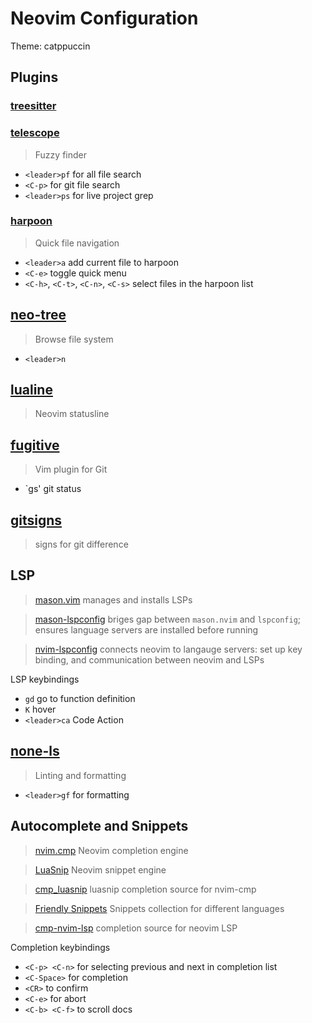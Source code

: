 # Neovim Configuration 
Theme: catppuccin

## Plugins 

### [treesitter](https://github.com/nvim-treesitter/nvim-treesitter)

### [telescope](https://github.com/nvim-telescope/telescope.nvim)
>Fuzzy finder
- `<leader>pf` for all file search
- `<C-p>` for git file search
- `<leader>ps` for live project grep

### [harpoon](https://github.com/ThePrimeagen/harpoon/tree/harpoon2)
>Quick file navigation
- `<leader>a` add current file to harpoon
- `<C-e>` toggle quick menu
- `<C-h>`, `<C-t>`, `<C-n>`, `<C-s>` select files in the harpoon list

## [neo-tree](https://github.com/nvim-neo-tree/neo-tree.nvim)
>Browse file system
- `<leader>n`

## [lualine](https://github.com/nvim-lualine/lualine.nvim)
>Neovim statusline

## [fugitive](https://github.com/tpope/vim-fugitive)
>Vim plugin for Git
- `<leader>gs' git status

## [gitsigns](https://github.com/lewis6991/gitsigns.nvim)
>signs for git difference

## LSP

> [mason.vim](williamboman/mason.nvim) manages and installs LSPs  

> [mason-lspconfig](williamboman/mason-lspconfig.nvim) briges gap between `mason.nvim` and `lspconfig`; ensures language servers are installed before running

> [nvim-lspconfig](williamboman/mason-lspconfig.nvim) connects neovim to langauge servers: set up key binding, and communication between neovim and LSPs


LSP keybindings
- `gd` go to function definition
- `K` hover
- `<leader>ca` Code Action

## [none-ls](https://github.com/nvimtools/none-ls.nvim)
>Linting and formatting

- `<leader>gf` for formatting

## Autocomplete and Snippets

>[nvim.cmp](https://github.com/hrsh7th/nvim-cmp) Neovim completion engine

>[LuaSnip](https://github.com/L3MON4D3/LuaSnip) Neovim snippet engine

>[cmp_luasnip](https://github.com/saadparwaiz1/cmp_luasnip) luasnip completion source for nvim-cmp

>[Friendly Snippets](https://github.com/rafamadriz/friendly-snippets) Snippets collection for different languages

>[cmp-nvim-lsp](https://github.com/sar/cmp-lsp.nvim) completion source for neovim LSP

Completion keybindings
- `<C-p> <C-n>` for selecting previous and next in completion list
- `<C-Space>` for completion
- `<CR>` to confirm
- `<C-e>` for abort
- `<C-b> <C-f>` to scroll docs 
